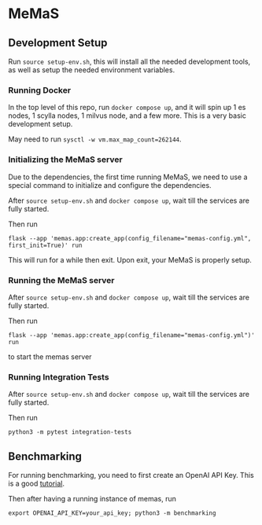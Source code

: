 # MeMaS

## Development Setup
Run `source setup-env.sh`, this will install all the needed development tools, as well as setup the needed environment variables.

### Running Docker
In the top level of this repo, run `docker compose up`, and it will spin up 1 es nodes, 1 scylla nodes, 1 milvus node, and a few more. This is a very basic development setup.

May need to run `sysctl -w vm.max_map_count=262144`.

### Initializing the MeMaS server
Due to the dependencies, the first time running MeMaS, we need to use a special command to initialize and configure the dependencies.

After `source setup-env.sh` and `docker compose up`, wait till the services are fully started.

Then run 
```
flask --app 'memas.app:create_app(config_filename="memas-config.yml", first_init=True)' run
```

This will run for a while then exit. Upon exit, your MeMaS is properly setup.

### Running the MeMaS server
After `source setup-env.sh` and `docker compose up`, wait till the services are fully started.

Then run 
```
flask --app 'memas.app:create_app(config_filename="memas-config.yml")' run
``` 
to start the memas server

### Running Integration Tests
After `source setup-env.sh` and `docker compose up`, wait till the services are fully started.

Then run 
```
python3 -m pytest integration-tests
```

## Benchmarking
For running benchmarking, you need to first create an OpenAI API Key. This is a good [tutorial](https://www.geeksforgeeks.org/how-to-use-chatgpt-api-in-python/).

Then after having a running instance of memas, run

```
export OPENAI_API_KEY=your_api_key; python3 -m benchmarking
```

